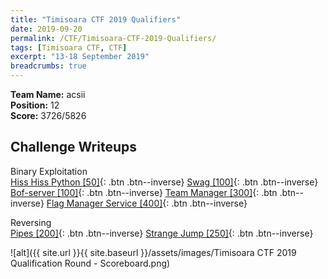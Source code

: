 ```yaml
---
title: "Timisoara CTF 2019 Qualifiers"
date: 2019-09-20
permalink: /CTF/Timisoara-CTF-2019-Qualifiers/
tags: [Timisoara CTF, CTF]
excerpt: "13-18 September 2019"
breadcrumbs: true
--- 
```


**Team Name:** acsii  
**Position:** 12  
**Score:** 3726/5826

## Challenge Writeups  
Binary Exploitation  
[Hiss Hiss Python [50]](/Hiss-Hiss-Python/){: .btn .btn--inverse}
[Swag [100]](/Swag/){: .btn .btn--inverse}
[Bof-server [100]](/Bof-server/){: .btn .btn--inverse}
[Team Manager [300]](/Team-Manager/){: .btn .btn--inverse}
[Flag Manager Service [400]](/Flag-Manager-Service/){: .btn .btn--inverse}

Reversing  
[Pipes [200]](/Pipes/){: .btn .btn--inverse}
[Strange Jump [250]](/Strange-Jump/){: .btn .btn--inverse}

![alt]({{ site.url }}{{ site.baseurl }}/assets/images/Timisoara CTF 2019 Qualification Round - Scoreboard.png)
